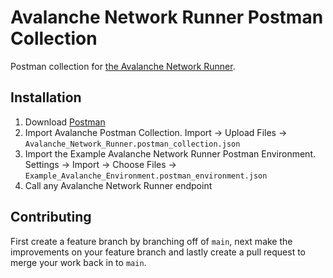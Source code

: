 # Avalanche Network Runner Postman Collection

Postman collection for [the Avalanche Network Runner](https://github.com/ava-labs/avalanche-network-runner).

## Installation

1. Download [Postman](https://www.postman.com)
2. Import Avalanche Postman Collection. Import -> Upload Files -> `Avalanche_Network_Runner.postman_collection.json`
3. Import the Example Avalanche Network Runner Postman Environment. Settings -> Import -> Choose Files -> `Example_Avalanche_Environment.postman_environment.json`
4. Call any Avalanche Network Runner endpoint

## Contributing

First create a feature branch by branching off of `main`, next make the improvements on your feature branch and lastly create a pull request to merge your work back in to `main`.
